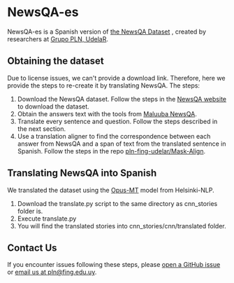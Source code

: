 # NewsQA-es

NewsQA-es is a Spanish version of [the NewsQA Dataset](https://www.microsoft.com/en-us/research/project/newsqa-dataset/)
, created by researchers at [Grupo PLN, UdelaR](https://www.fing.edu.uy/inco/grupos/pln/).

## Obtaining the dataset

Due to license issues, we can't provide a download link. Therefore, here we provide the steps to re-create it by
translating NewsQA. The steps:

1. Download the NewsQA dataset. Follow the steps in the
   [NewsQA website](https://www.microsoft.com/en-us/research/project/newsqa-dataset/) to download the dataset.
2. Obtain the answers text with the tools from [Maluuba NewsQA](https://github.com/Maluuba/newsqa).
3. Translate every sentence and question. Follow the steps described in the next section.
4. Use a translation aligner to find the correspondence between each answer from NewsQA and a span of text from the
   translated sentence in Spanish. Follow the steps in the repo
   [pln-fing-udelar/Mask-Align](https://github.com/pln-fing-udelar/Mask-Align).

## Translating NewsQA into Spanish

We translated the dataset using the [Opus-MT](https://github.com/Helsinki-NLP/Opus-MT) model from Helsinki-NLP.
1. Download the translate.py script to the same directory as cnn_stories folder is.
2. Execute translate.py
3. You will find the translated stories into cnn_stories/cnn/translated folder.

## Contact Us

If you encounter issues following these steps,
please [open a GitHub issue](https://github.com/pln-fing-udelar/newsqa-es/issues/new)
or [email us at pln@fing.edu.uy](mailto:pln@fing.edu.uy).
